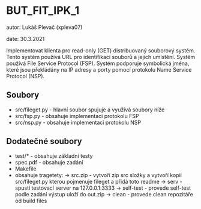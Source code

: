 # BUT_FIT_IPK_1

autor: Lukáš Plevač (xpleva07)

date: 30.3.2021


Implementovat klienta pro read-only (GET) distribuovaný souborový systém. Tento systém používá URL pro identifikaci souborů a jejich umístění. Systém používá File Service Protocol (FSP). Systém podporuje symbolická jména, které jsou překládány na IP adresy a porty pomocí protokolu Name Service Protocol (NSP).

## Soubory
* src/fileget.py - hlavní soubor spujuje a využívá soubory níže
* src/fsp.py - obsahuje implementaci protokolu FSP
* src/nsp.py - obsahuje implementaci protokolu NSP

## Dodatečné soubory
* test/* - obsahuje základní testy
* spec.pdf - obsahuje zadání
* Makefile
* obsahuje tragetety:
-> src.zip - vytvoří zip src složky a vytvoří kopii src/fileget.py kterou pojmenuje fileget a přidá toto readme
-> serv - spustí testovací server na 127.0.0.1:3333
-> self-test - provede self-test podle zadání výstup uloží do out.zip
-> clean - provede clean repozitáře od build files
